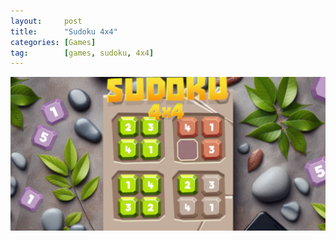 ```yaml
---
layout:     post
title:      "Sudoku 4x4"
categories: [Games]
tag:        [games, sudoku, 4x4]
---
```


![Sudoku 4x4 logo](assets/play_market_banner_03.png)
